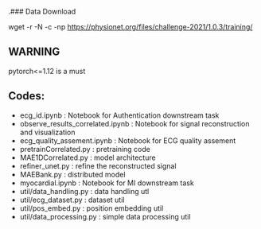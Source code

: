 .### Data Download

wget -r -N -c -np https://physionet.org/files/challenge-2021/1.0.3/training/


## WARNING

pytorch<=1.12 is a must


## Codes:

* ecg_id.ipynb : Notebook for Authentication downstream task
* observe_results_correlated.ipynb : Notebook for signal reconstruction and visualization
* ecg_quality_assement.ipynb : Notebook for ECG quality assement
* pretrainCorrelated.py : pretraining code
* MAE1DCorrelated.py : model architecture         
* refiner_unet.py : refine the reconstructed signal
* MAEBank.py : distributed model 
* myocardial.ipynb : Notebook for MI downstream task           
* util/data_handling.py : data handling utl
* util/ecg_dataset.py : dataset util
* util/pos_embed.py : position embedding util
* util/data_processing.py : simple data processing util
